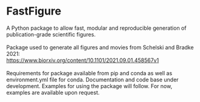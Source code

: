 # FastFigure
A Python package to allow fast, modular and reproducible generation of publication-grade scientific figures.<br/>
<br/>
Package used to generate all figures and movies from Schelski and Bradke 2021:<br/>
https://www.biorxiv.org/content/10.1101/2021.09.01.458567v1
<br/>
<br/>
Requirements for package available from pip and conda as well as environment.yml file for conda.
Documentation and code base under development.
Examples for using the package will follow. For now, examples are available upon request.
